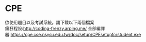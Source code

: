 # CPE
欲使用題目以及考試系統，請下載以下兩個檔案</br>
瘋狂程設:http://coding-frenzy.arping.me/
全部編譯器:https://cpe.cse.nsysu.edu.tw/doc/setup/CPEsetupforstudent.exe
